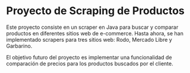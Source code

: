 # Proyecto de Scraping de Productos 

Este proyecto consiste en un scraper en Java para buscar y comparar productos en diferentes sitios web de e-commerce. Hasta ahora, se han implementado scrapers para tres sitios web: Rodo, Mercado Libre y Garbarino.

El objetivo futuro del proyecto es implementar una funcionalidad de comparación de precios para los productos buscados por el cliente.

